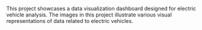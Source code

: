 
This project showcases a data visualization dashboard designed for electric vehicle analysis. The images in this project illustrate various visual representations of data related to electric vehicles.
